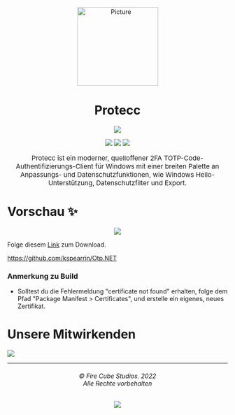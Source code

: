 <div align="center">
<img src="https://store-images.s-microsoft.com/image/apps.299.14273821654312693.8dbd6f2d-c24c-4a0d-b1e7-e76da9a48306.262a77d4-c2a5-40f4-bdea-2e4c7849f556" alt="Picture" style="display: block; margin: 0 auto; height: 180px;width:185px"/>
</div>

<div align="center">
<h1>Protecc</h1>

<a href="https://github.com/FireCubeStudios/Protecc"><img src="https://img.shields.io/badge/Contributions-welcome-green"></a> 

<a href="https://github.com/FireCubeStudios/Protecc/issues"><img src="https://img.shields.io/github/issues/FireCubeStudios/Protecc"></a>
<a href="https://github.com/FireCubeStudios/Protecc/fork"><img src="https://img.shields.io/github/forks/FireCubeStudios/Protecc"></a>
<a href="https://github.com/FireCubeStudios/Protecc/stargazers/"><img src="https://img.shields.io/github/stars/FireCubeStudios/Protecc"></a>

<p style="font-size:15px;">Protecc ist ein moderner, quelloffener 2FA TOTP-Code-Authentifizierungs-Client für Windows mit einer breiten Palette an Anpassungs- und Datenschutzfunktionen, wie Windows Hello-Unterstützung, Datenschutzfilter und Export.</p>
</div>


# Vorschau ✨

<p align="center">
  <img align="center" src="https://store-images.s-microsoft.com/image/apps.36005.14273821654312693.614a2153-2264-4640-872a-02a2690944dd.0647a0bf-af72-4d44-b0c9-7e097abaa082">
  </p>


Folge diesem [Link](https://apps.microsoft.com/store/detail/protecc-2fa-client/9PJX91M06TZS) zum Download.
  
https://github.com/kspearrin/Otp.NET
  
  ### Anmerkung zu Build
  - Solltest du die Fehlermeldung "certificate not found" erhalten, folge dem Pfad "Package Manifest > Certificates", und erstelle ein eigenes, neues Zertifikat.

# Unsere Mitwirkenden

<a href="https://github.com/FireCubeStudios/Protecc/graphs/contributors">
  <img src="https://contrib.rocks/image?repo=FireCubeStudios/Protecc" />
</a>

<br>
<hr>
<h6 align="center">© Fire Cube Studios. 2022 
<br>
Alle Rechte vorbehalten</h6>
<p align="center">
	<a href="https://github.com/FireCubeStudios/Protecc/blob/master/LICENSE.txt"><img src="https://img.shields.io/static/v1.svg?style=for-the-badge&label=Lizenz&message=MIT&logoColor=d9e0ee&colorA=363a4f&colorB=b7bdf8"/></a>
</p>
